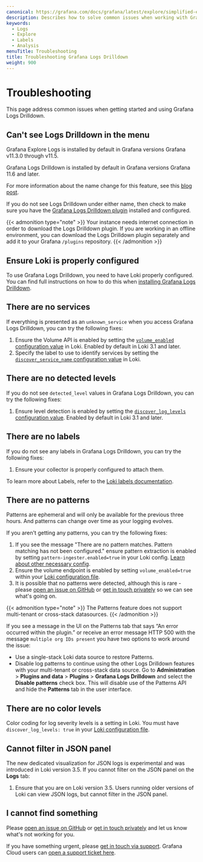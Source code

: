 ```yaml
---
canonical: https://grafana.com/docs/grafana/latest/explore/simplified-exploration/logs/troubleshooting/
description: Describes how to solve common issues when working with Grafana Logs Drilldown.
keywords:
  - Logs
  - Explore
  - Labels
  - Analysis
menuTitle: Troubleshooting
title: Troubleshooting Grafana Logs Drilldown
weight: 900
---
```


# Troubleshooting

This page address common issues when getting started and using Grafana Logs Drilldown.

## Can't see Logs Drilldown in the menu

Grafana Explore Logs is installed by default in Grafana versions Grafana v11.3.0 through v11.5.

Grafana Logs Drilldown is installed by default in Grafana versions Grafana 11.6 and later.

For more information about the name change for this feature, see this [blog post](https://grafana.com/blog/2025/02/20/grafana-drilldown-apps-the-improved-queryless-experience-formerly-known-as-the-explore-apps/).

If you do not see Logs Drilldown under either name, then check to make sure you have the [Grafana Logs Drilldown plugin](https://grafana.com/grafana/plugins/grafana-lokiexplore-app/) installed and configured.

{{< admonition type="note" >}}
Your instance needs internet connection in order to download the Logs Drilldown plugin. If you are working in an offline environment, you can download the Logs Drilldown plugin separately and add it to your Grafana `/plugins` repository.
{{< /admonition >}}

## Ensure Loki is properly configured

To use Grafana Logs Drilldown, you need to have Loki properly configured. You can find full instructions on how to do this when [installing Grafana Logs Drilldown](https://grafana.com/docs/grafana-cloud/visualizations/simplified-exploration/logs/access/).

## There are no services

If everything is presented as an `unknown_service` when you access Grafana Logs Drilldown, you can try the following fixes:

1. Ensure the Volume API is enabled by setting the [`volume_enabled` configuration value](https://grafana.com/docs/loki/latest/configure/#:~:text=volume_enabled) in Loki. Enabled by default in Loki 3.1 and later.
1. Specify the label to use to identify services by setting the [`discover_service_name` configuration value](https://grafana.com/docs/loki/latest/configure/#:~:text=discover_service_name) in Loki.

## There are no detected levels

If you do not see `detected_level` values in Grafana Logs Drilldown, you can try the following fixes:

1. Ensure level detection is enabled by setting the [`discover_log_levels` configuration value](https://grafana.com/docs/loki/latest/configure/#:~:text=discover_log_levels). Enabled by default in Loki 3.1 and later.

## There are no labels

If you do not see any labels in Grafana Logs Drilldown, you can try the following fixes:

1. Ensure your collector is properly configured to attach them.

To learn more about Labels, refer to the [Loki labels documentation](https://grafana.com/docs/loki/latest/get-started/labels/).

## There are no patterns

Patterns are ephemeral and will only be available for the previous three hours. And patterns can change over time as your logging evolves.

If you aren't getting any patterns, you can try the following fixes:

1. If you see the message "There are no pattern matches. Pattern matching has not been configured." ensure pattern extraction is enabled by setting `pattern-ingester.enabled=true` in your Loki config. [Learn about other necessary config](https://grafana.com/docs/grafana-cloud/visualizations/simplified-exploration/logs/access/).
1. Ensure the volume endpoint is enabled by setting `volume_enabled=true` within your [Loki configuration file](https://grafana.com/docs/loki/latest/configure/#limits_config).
1. It is possible that no patterns were detected, although this is rare - please [open an issue on GitHub](https://github.com/grafana/explore-logs/issues/new) or [get in touch privately](https://forms.gle/1sYWCTPvD72T1dPH9) so we can see what's going on.

{{< admonition type="note" >}}
The Patterns feature does not support multi-tenant or cross-stack datasources.
{{< /admonition >}}

If you see a message in the UI on the Patterns tab that says “An error occurred within the plugin.” or receive an error message HTTP 500 with the message `multiple org IDs present` you have two options to work around the issue:

- Use a single-stack Loki data source to restore Patterns.
- Disable log patterns to continue using the other Logs Drilldown features with your multi-tenant or cross-stack data source. Go to **Administration** > **Plugins and data** > **Plugins** > **Grafana Logs Drilldown** and select the **Disable patterns** check box. This will disable use of the Patterns API and hide the **Patterns** tab in the user interface.

## There are no color levels

Color coding for log severity levels is a setting in Loki. You must have `discover_log_levels: true` in your [Loki configuration file](https://grafana.com/docs/loki/latest/configure/#limits_config).

## Cannot filter in JSON panel

The new dedicated visualization for JSON logs is experimental and was introduced in Loki version 3.5. If you cannot filter on the JSON panel on the **Logs** tab:

1. Ensure that you are on Loki version 3.5. Users running older versions of Loki can view JSON logs, but cannot filter in the JSON panel.

## I cannot find something

Please [open an issue on GitHub](https://github.com/grafana/explore-logs/issues/new) or [get in touch privately](https://forms.gle/1sYWCTPvD72T1dPH9) and let us know what's not working for you.

If you have something urgent, please [get in touch via support](https://grafana.com/help/). Grafana Cloud users can [open a support ticket here](https://grafana.com/profile/org#support).
